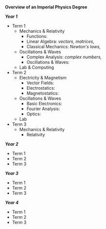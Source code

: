 **Overview of an Imperial Physics Degree**

***Year 1***
- Term 1
  - Mechanics & Relativity
    - Functions:
    - Linear Algebra: *vectors, matrices,*
    - Classical Mechanics: *Newton's laws,*
  - Oscillations & Waves
    - Complex Analysis: *complex numbers,*
    - Oscillations & Waves:
  - Lab & Computing
- Term 2
  - Electricity & Magnetism
    - Vector Fields:
    - Electrostatics:
    - Magnetostatics:
  - Oscillations & Waves
    - Basic Electronics:
    - Fourier Analysis:
    - Optics:
  - Lab
- Term 3
  - Mechanics & Relativity
    - Relativity

***Year 2***
- Term 1
- Term 2
- Term 3

***Year 3***
- Term 1
- Term 2
- Term 3

***Year 4***
- Term 1
- Term 2
- Term 3
